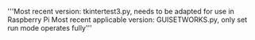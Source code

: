 '''Most recent version: tkintertest3.py, needs to be adapted for use in Raspberry Pi
Most recent applicable version: GUISETWORKS.py, only set run mode operates fully'''
